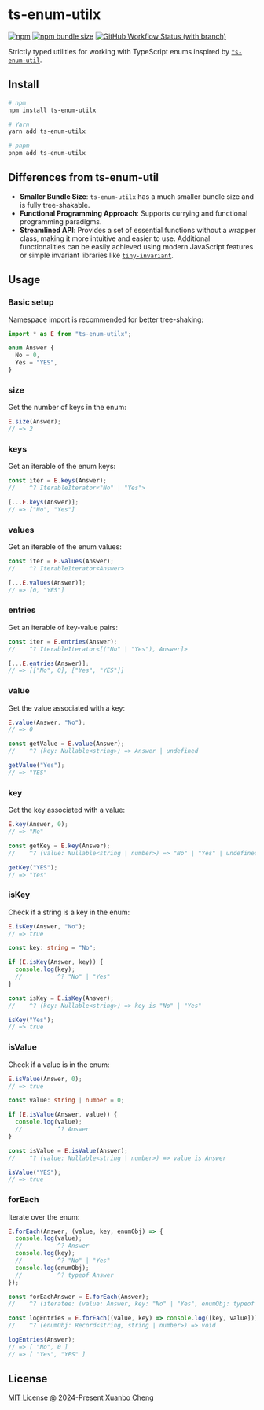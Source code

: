 # ts-enum-utilx

[![npm](https://img.shields.io/npm/v/ts-enum-utilx.svg)](https://www.npmjs.com/package/ts-enum-utilx)
[![npm bundle size](https://img.shields.io/bundlephobia/minzip/ts-enum-utilx.svg?label=bundle%20size)](https://bundlephobia.com/package/ts-enum-utilx)
[![GitHub Workflow Status (with branch)](https://img.shields.io/github/actions/workflow/status/exuanbo/ts-enum-utilx/test.yml.svg?branch=main)](https://github.com/exuanbo/ts-enum-utilx/actions)

Strictly typed utilities for working with TypeScript enums inspired by [`ts-enum-util`](https://github.com/UselessPickles/ts-enum-util).

## Install

```sh
# npm
npm install ts-enum-utilx

# Yarn
yarn add ts-enum-utilx

# pnpm
pnpm add ts-enum-utilx
```

## Differences from ts-enum-util

- **Smaller Bundle Size**: `ts-enum-utilx` has a much smaller bundle size and is fully tree-shakable.
- **Functional Programming Approach**: Supports currying and functional programming paradigms.
- **Streamlined API**: Provides a set of essential functions without a wrapper class, making it more intuitive and easier to use. Additional functionalities can be easily achieved using modern JavaScript features or simple invariant libraries like [`tiny-invariant`](https://github.com/alexreardon/tiny-invariant).

## Usage

### Basic setup

Namespace import is recommended for better tree-shaking:

```ts
import * as E from "ts-enum-utilx";

enum Answer {
  No = 0,
  Yes = "YES",
}
```

### size

Get the number of keys in the enum:

```ts
E.size(Answer);
// => 2
```

### keys

Get an iterable of the enum keys:

```ts
const iter = E.keys(Answer);
//    ^? IterableIterator<"No" | "Yes">

[...E.keys(Answer)];
// => ["No", "Yes"]
```

### values

Get an iterable of the enum values:

```ts
const iter = E.values(Answer);
//    ^? IterableIterator<Answer>

[...E.values(Answer)];
// => [0, "YES"]
```

### entries

Get an iterable of key-value pairs:

```ts
const iter = E.entries(Answer);
//    ^? IterableIterator<[("No" | "Yes"), Answer]>

[...E.entries(Answer)];
// => [["No", 0], ["Yes", "YES"]]
```

### value

Get the value associated with a key:

```ts
E.value(Answer, "No");
// => 0

const getValue = E.value(Answer);
//    ^? (key: Nullable<string>) => Answer | undefined

getValue("Yes");
// => "YES"
```

### key

Get the key associated with a value:

```ts
E.key(Answer, 0);
// => "No"

const getKey = E.key(Answer);
//    ^? (value: Nullable<string | number>) => "No" | "Yes" | undefined

getKey("YES");
// => "Yes"
```

### isKey

Check if a string is a key in the enum:

```ts
E.isKey(Answer, "No");
// => true

const key: string = "No";

if (E.isKey(Answer, key)) {
  console.log(key);
  //          ^? "No" | "Yes"
}

const isKey = E.isKey(Answer);
//    ^? (key: Nullable<string>) => key is "No" | "Yes"

isKey("Yes");
// => true
```

### isValue

Check if a value is in the enum:

```ts
E.isValue(Answer, 0);
// => true

const value: string | number = 0;

if (E.isValue(Answer, value)) {
  console.log(value);
  //          ^? Answer
}

const isValue = E.isValue(Answer);
//    ^? (value: Nullable<string | number>) => value is Answer

isValue("YES");
// => true
```

### forEach

Iterate over the enum:

```ts
E.forEach(Answer, (value, key, enumObj) => {
  console.log(value);
  //          ^? Answer
  console.log(key);
  //          ^? "No" | "Yes"
  console.log(enumObj);
  //          ^? typeof Answer
});

const forEachAnswer = E.forEach(Answer);
//    ^? (iteratee: (value: Answer, key: "No" | "Yes", enumObj: typeof Answer) => void) => void

const logEntries = E.forEach((value, key) => console.log([key, value]));
//    ^? (enumObj: Record<string, string | number>) => void

logEntries(Answer);
// => [ "No", 0 ]
// => [ "Yes", "YES" ]
```

## License

[MIT License](https://github.com/exuanbo/ts-enum-utilx/blob/main/LICENSE) @ 2024-Present [Xuanbo Cheng](https://github.com/exuanbo)
